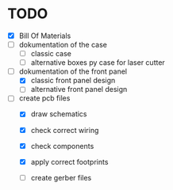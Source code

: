 # TODO

* [X] Bill Of Materials
* [ ] dokumentation of the case
	* [ ] classic case 
	* [ ] alternative boxes py case for laser cutter
* [ ] dokumentation of the front panel
	* [X] classic front panel design
	* [ ] alternative front panel design
* [ ] create pcb files
	* [X] draw schematics
	* [X] check correct wiring
	* [X] check components
	* [X] apply correct footprints
	* [	] create gerber files

